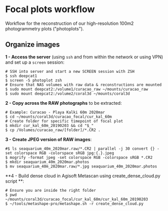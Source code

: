 # Focal plots workflow

Workflow for the reconstruction of our high-resolution 100m2 photogrammetry plots ("photoplots"). 

## Organize images

**1 - Access the server** (using `ssh` and from within the network or using VPN) and set up a `screen` session:

```shell
# SSH into server and start a new SCREEN session with ZSH
$ ssh deepcat1
$ screen -S photoplot zsh
# Ensure that NAS volumes with raw data & reconstructions are mounted
$ sudo mount deepcat2:/volume1/curacao_raw ~/mounts/curacao_raw
$ sudo mount deepcat2:/volume2/coral3d ~/mounts/coral3d
```

**2 - Copy across the RAW photographs** to be extracted:

```shell
# Example: Curacao - Playa Kalki 60m 2020mar
$ cd ~/mounts/coral3d/curacao_focal/cur_kal_60m
# Create folder for specific timepoint of focal plot
$ mkdir cur_kal_60m_20190203 && cd "$_"
$ cp /Volumes/curacao_raw/[folder]/*.CR2 .
```

**3 - Create JPEG version of RAW images**:

```shell
#$ ls seaquarium_40m_2020mar.raw/*.CR2 | parallel -j 30 convert {} -set colorspace RGB -colorspace sRGB jpg:{.}.jpeg
$ mogrify -format jpeg -set colorspace RGB -colorspace sRGB *.CR2
$ mkdir seaquarium_40m_2020mar.photos
$ mv seaquarium_40m_2020mar.raw/*.jpg seaquarium_40m_2020mar.photos
```

**4 - Build dense cloud in Agisoft Metascan using create_dense_cloud.py script **:

```shell
# Ensure you are inside the right folder
$ pwd
~/mounts/coral3d/curacao_focal/cur_kal_60m/cur_kal_60m_20190203
$ ~/tools/metashape-pro/metashape.sh -r create_dense_cloud.py
```

